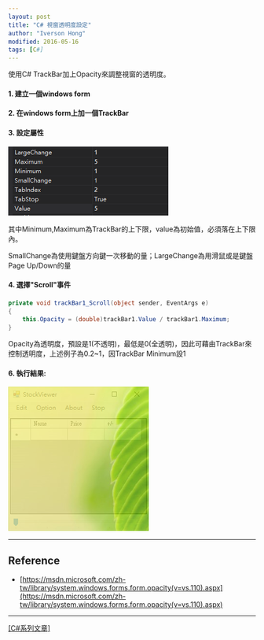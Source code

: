 ```yaml
---
layout: post
title: "C# 視窗透明度設定"
author: "Iverson Hong"
modified: 2016-05-16
tags: [C#]
---
```


使用C# TrackBar加上Opacity來調整視窗的透明度。

#### 1. 建立一個windows form

#### 2. 在windows form上加一個TrackBar

#### 3. 設定屬性

![](..\images\postImage\CSharp_Opacity\001.png)

其中Minimum,Maximum為TrackBar的上下限，value為初始值，必須落在上下限內。

SmallChange為使用鍵盤方向鍵一次移動的量；LargeChange為用滑鼠或是鍵盤Page Up/Down的量

#### 4. 選擇"**Scroll**"事件

~~~csharp
private void trackBar1_Scroll(object sender, EventArgs e)
{
    this.Opacity = (double)trackBar1.Value / trackBar1.Maximum;
}
~~~

Opacity為透明度，預設是1(不透明)，最低是0(全透明)，因此可藉由TrackBar來控制透明度，上述例子為0.2~1，因TrackBar Minimum設1

#### 6. 執行結果:

![](..\images\postImage\CSharp_Opacity\002.png)

----------

## Reference ##

- [https://msdn.microsoft.com/zh-tw/library/system.windows.forms.form.opacity(v=vs.110).aspx](https://msdn.microsoft.com/zh-tw/library/system.windows.forms.form.opacity(v=vs.110).aspx)

----------

[[C#系列文章]](http://iverson127.github.io/tags/#C#)